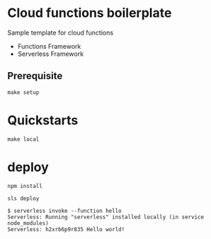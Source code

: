 # Cloud functions boilerplate
Sample template for cloud functions

- Functions Framework
- Serverless Framework

## Prerequisite
```
make setup
```

# Quickstarts
```
make local
```

# deploy
```
npm install

sls deploy
```

```
$ serverless invoke --function hello
Serverless: Running "serverless" installed locally (in service node_modules)
Serverless: h2xrb6p9r835 Hello world!
```